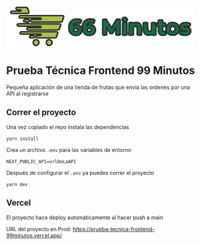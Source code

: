 ![66Minutos](./public/images/logo.webp)

# Prueba Técnica Frontend 99 Minutos

Pequeña aplicación de una tienda de frutas que envía las ordenes por una API al registrarse

## Correr el proyecto

Una vez copiado el repo instala las dependencias

```
yarn install
```

Crea un archivo `.env` para las variables de entorno

```
NEXT_PUBLIC_API=urlDeLaAPI
```

Después de configurar el `.env` ya puedes correr el proyecto

```
yarn dev
```

## Vercel

El proyecto hace deploy automáticamente al hacer push a main

URL del proyecto en Prod: https://prueba-tecnica-frontend-99minutos.vercel.app/

